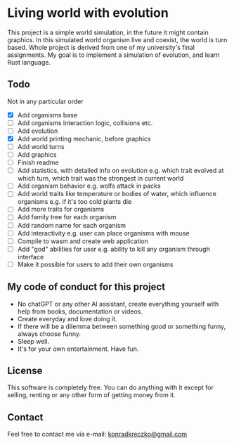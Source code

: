 # Living world with evolution

This project is a simple world simulation, in the future it might contain graphics. In this simulated world organism live and coexist, the world is turn based. Whole project is derived from one of my university's final assignments. My goal is to implement a simulation of evolution, and learn Rust language.

## Todo

Not in any particular order

- [x] Add organisms base
- [ ] Add organisms interaction logic, collisions etc.
- [ ] Add evolution
- [x] Add world printing mechanic, before graphics
- [ ] Add world turns
- [ ] Add graphics
- [ ] Finish readme
- [ ] Add statistics, with detailed info on evolution e.g. which trait evolved at which turn, which trait was the strongest in current world
- [ ] Add organism behavior e.g. wolfs attack in packs
- [ ] Add world traits like temperature or bodies of water, which influence organisms e.g. if it's too cold plants die
- [ ] Add more traits for organisms
- [ ] Add family tree for each organism
- [ ] Add random name for each organism
- [ ] Add interactivity e.g. user can place organisms with mouse
- [ ] Compile to wasm and create web application
- [ ] Add "god" abilities for user e.g. ability to kill any organism through interface
- [ ] Make it possible for users to add their own organisms

## My code of conduct for this project

- No chatGPT or any other AI assistant, create everything yourself with help from books, documentation or videos.
- Create everyday and love doing it.
- If there will be a dilemma between something good or something funny, always choose funny.
- Sleep well.
- It's for your own entertainment. Have fun.

## License

This software is completely free. You can do anything with it except for selling, renting or any other form of getting money from it.

## Contact

Feel free to contact me via e-mail: konradkreczko@gmail.com
